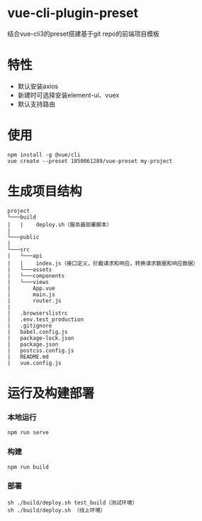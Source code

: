 # vue-cli-plugin-preset
结合vue-cli3的preset搭建基于git repo的前端项目模板
# 特性
- 默认安装axios
- 新建时可选择安装element-ui、vuex
- 默认支持路由

# 使用

```
npm install -g @vue/cli
vue create --preset 1850061289/vue-preset my-project
```
# 生成项目结构
```
project
└───build
|   |    deploy.sh（服务器部署脚本）
|
└───public
|       
└───src
|   └───api
|   |    index.js（接口定义，拦截请求和响应，转换请求数据和响应数据）
|   └───assets
|   └───components
|   └───views
|       App.vue
|       main.js
|       router.js
|
|   .browserslistrc
|   .env.test_production
|   .gitignore
|   babel.config.js
|   package-lock.json
|   package.json
|   postcss.config.js
|   README.md
|   vue.config.js
```
# 运行及构建部署
### 本地运行
```
npm run serve
```
### 构建
```
npm run build
```
### 部署
```
sh ./build/deploy.sh test_build（测试环境）
sh ./build/deploy.sh （线上环境）
```
